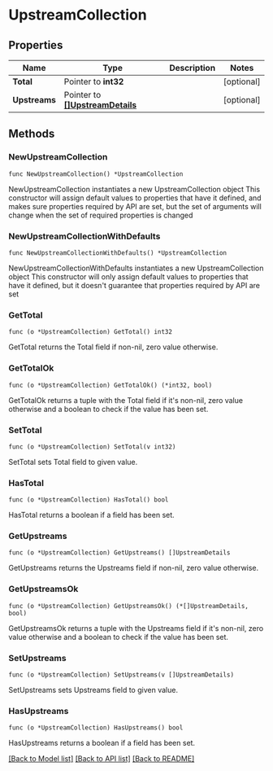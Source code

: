 # UpstreamCollection

## Properties

Name | Type | Description | Notes
------------ | ------------- | ------------- | -------------
**Total** | Pointer to **int32** |  | [optional] 
**Upstreams** | Pointer to [**[]UpstreamDetails**](UpstreamDetails.md) |  | [optional] 

## Methods

### NewUpstreamCollection

`func NewUpstreamCollection() *UpstreamCollection`

NewUpstreamCollection instantiates a new UpstreamCollection object
This constructor will assign default values to properties that have it defined,
and makes sure properties required by API are set, but the set of arguments
will change when the set of required properties is changed

### NewUpstreamCollectionWithDefaults

`func NewUpstreamCollectionWithDefaults() *UpstreamCollection`

NewUpstreamCollectionWithDefaults instantiates a new UpstreamCollection object
This constructor will only assign default values to properties that have it defined,
but it doesn't guarantee that properties required by API are set

### GetTotal

`func (o *UpstreamCollection) GetTotal() int32`

GetTotal returns the Total field if non-nil, zero value otherwise.

### GetTotalOk

`func (o *UpstreamCollection) GetTotalOk() (*int32, bool)`

GetTotalOk returns a tuple with the Total field if it's non-nil, zero value otherwise
and a boolean to check if the value has been set.

### SetTotal

`func (o *UpstreamCollection) SetTotal(v int32)`

SetTotal sets Total field to given value.

### HasTotal

`func (o *UpstreamCollection) HasTotal() bool`

HasTotal returns a boolean if a field has been set.

### GetUpstreams

`func (o *UpstreamCollection) GetUpstreams() []UpstreamDetails`

GetUpstreams returns the Upstreams field if non-nil, zero value otherwise.

### GetUpstreamsOk

`func (o *UpstreamCollection) GetUpstreamsOk() (*[]UpstreamDetails, bool)`

GetUpstreamsOk returns a tuple with the Upstreams field if it's non-nil, zero value otherwise
and a boolean to check if the value has been set.

### SetUpstreams

`func (o *UpstreamCollection) SetUpstreams(v []UpstreamDetails)`

SetUpstreams sets Upstreams field to given value.

### HasUpstreams

`func (o *UpstreamCollection) HasUpstreams() bool`

HasUpstreams returns a boolean if a field has been set.


[[Back to Model list]](../README.md#documentation-for-models) [[Back to API list]](../README.md#documentation-for-api-endpoints) [[Back to README]](../README.md)


